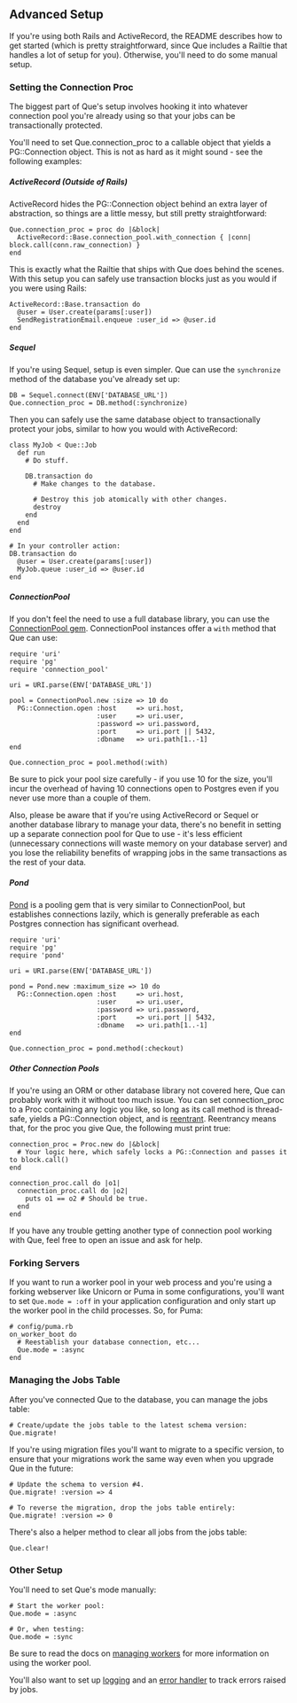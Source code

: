 ## Advanced Setup

If you're using both Rails and ActiveRecord, the README describes how to get started (which is pretty straightforward, since Que includes a Railtie that handles a lot of setup for you). Otherwise, you'll need to do some manual setup.

### Setting the Connection Proc

The biggest part of Que's setup involves hooking it into whatever connection pool you're already using so that your jobs can be transactionally protected.

You'll need to set Que.connection_proc to a callable object that yields a PG::Connection object. This is not as hard as it might sound - see the following examples:

##### ActiveRecord (Outside of Rails)

ActiveRecord hides the PG::Connection object behind an extra layer of abstraction, so things are a little messy, but still pretty straightforward:

    Que.connection_proc = proc do |&block|
      ActiveRecord::Base.connection_pool.with_connection { |conn| block.call(conn.raw_connection) }
    end

This is exactly what the Railtie that ships with Que does behind the scenes. With this setup you can safely use transaction blocks just as you would if you were using Rails:

    ActiveRecord::Base.transaction do
      @user = User.create(params[:user])
      SendRegistrationEmail.enqueue :user_id => @user.id
    end

##### Sequel

If you're using Sequel, setup is even simpler. Que can use the `synchronize` method of the database you've already set up:

    DB = Sequel.connect(ENV['DATABASE_URL'])
    Que.connection_proc = DB.method(:synchronize)

Then you can safely use the same database object to transactionally protect your jobs, similar to how you would with ActiveRecord:

    class MyJob < Que::Job
      def run
        # Do stuff.

        DB.transaction do
          # Make changes to the database.

          # Destroy this job atomically with other changes.
          destroy
        end
      end
    end

    # In your controller action:
    DB.transaction do
      @user = User.create(params[:user])
      MyJob.queue :user_id => @user.id
    end

##### ConnectionPool

If you don't feel the need to use a full database library, you can use the [ConnectionPool gem](https://github.com/mperham/connection_pool). ConnectionPool instances offer a `with` method that Que can use:

    require 'uri'
    require 'pg'
    require 'connection_pool'

    uri = URI.parse(ENV['DATABASE_URL'])

    pool = ConnectionPool.new :size => 10 do
      PG::Connection.open :host     => uri.host,
                          :user     => uri.user,
                          :password => uri.password,
                          :port     => uri.port || 5432,
                          :dbname   => uri.path[1..-1]
    end

    Que.connection_proc = pool.method(:with)

Be sure to pick your pool size carefully - if you use 10 for the size, you'll incur the overhead of having 10 connections open to Postgres even if you never use more than a couple of them.

Also, please be aware that if you're using ActiveRecord or Sequel or another database library to manage your data, there's no benefit in setting up a separate connection pool for Que to use - it's less efficient (unnecessary connections will waste memory on your database server) and you lose the reliability benefits of wrapping jobs in the same transactions as the rest of your data.

##### Pond

[Pond](https://github.com/chanks/pond) is a pooling gem that is very similar to ConnectionPool, but establishes connections lazily, which is generally preferable as each Postgres connection has significant overhead.

    require 'uri'
    require 'pg'
    require 'pond'

    uri = URI.parse(ENV['DATABASE_URL'])

    pond = Pond.new :maximum_size => 10 do
      PG::Connection.open :host     => uri.host,
                          :user     => uri.user,
                          :password => uri.password,
                          :port     => uri.port || 5432,
                          :dbname   => uri.path[1..-1]
    end

    Que.connection_proc = pond.method(:checkout)

##### Other Connection Pools

If you're using an ORM or other database library not covered here, Que can probably work with it without too much issue. You can set connection_proc to a Proc containing any logic you like, so long as its call method is thread-safe, yields a PG::Connection object, and is [reentrant](https://en.wikipedia.org/wiki/Reentrancy_(computing)). Reentrancy means that, for the proc you give Que, the following must print true:

    connection_proc = Proc.new do |&block|
      # Your logic here, which safely locks a PG::Connection and passes it to block.call()
    end

    connection_proc.call do |o1|
      connection_proc.call do |o2|
        puts o1 == o2 # Should be true.
      end
    end

If you have any trouble getting another type of connection pool working with Que, feel free to open an issue and ask for help.

### Forking Servers

If you want to run a worker pool in your web process and you're using a forking webserver like Unicorn or Puma in some configurations, you'll want to set `Que.mode = :off` in your application configuration and only start up the worker pool in the child processes. So, for Puma:

    # config/puma.rb
    on_worker_boot do
      # Reestablish your database connection, etc...
      Que.mode = :async
    end

### Managing the Jobs Table

After you've connected Que to the database, you can manage the jobs table:

    # Create/update the jobs table to the latest schema version:
    Que.migrate!

If you're using migration files you'll want to migrate to a specific version, to ensure that your migrations work the same way even when you upgrade Que in the future:

    # Update the schema to version #4.
    Que.migrate! :version => 4

    # To reverse the migration, drop the jobs table entirely:
    Que.migrate! :version => 0

There's also a helper method to clear all jobs from the jobs table:

    Que.clear!

### Other Setup

You'll need to set Que's mode manually:

    # Start the worker pool:
    Que.mode = :async

    # Or, when testing:
    Que.mode = :sync

Be sure to read the docs on [managing workers](https://github.com/chanks/que/blob/master/docs/managing_workers.md) for more information on using the worker pool.

You'll also want to set up [logging](https://github.com/chanks/que/blob/master/docs/logging.md) and an [error handler](https://github.com/chanks/que/blob/master/docs/error_handling.md) to track errors raised by jobs.
